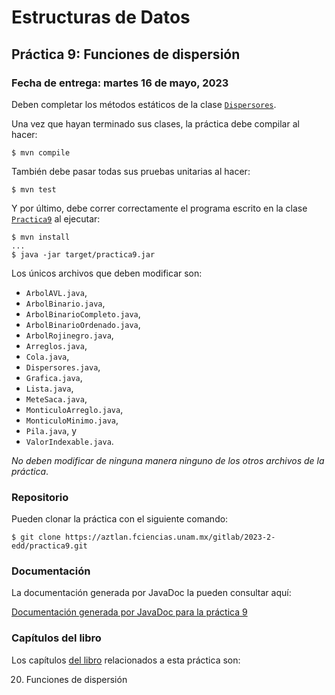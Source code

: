 Estructuras de Datos
====================

Práctica 9: Funciones de dispersión
-----------------------------------

### Fecha de entrega: martes 16 de mayo, 2023

Deben completar los métodos estáticos de la clase
[`Dispersores`](https://aztlan.fciencias.unam.mx/gitlab/2023-2-edd/practica9/-/blob/main/src/main/java/mx/unam/ciencias/edd/Dispersores.java).

Una vez que hayan terminado sus clases, la práctica debe compilar al hacer:

```
$ mvn compile
```

También debe pasar todas sus pruebas unitarias al hacer:

```
$ mvn test
```

Y por último, debe correr correctamente el programa escrito en la clase
[`Practica9`](https://aztlan.fciencias.unam.mx/gitlab/2023-2-edd/practica9/-/blob/main/src/main/java/mx/unam/ciencias/edd/Practica9.java)
al ejecutar:

```
$ mvn install
...
$ java -jar target/practica9.jar
```

Los únicos archivos que deben modificar son:

* `ArbolAVL.java`,
* `ArbolBinario.java`,
* `ArbolBinarioCompleto.java`,
* `ArbolBinarioOrdenado.java`,
* `ArbolRojinegro.java`,
* `Arreglos.java`,
* `Cola.java`,
* `Dispersores.java`,
* `Grafica.java`,
* `Lista.java`,
* `MeteSaca.java`,
* `MonticuloArreglo.java`,
* `MonticuloMinimo.java`,
* `Pila.java`, y
* `ValorIndexable.java`.

*No deben modificar de ninguna manera ninguno de los otros archivos de la
práctica*.

### Repositorio

Pueden clonar la práctica con el siguiente comando:

```
$ git clone https://aztlan.fciencias.unam.mx/gitlab/2023-2-edd/practica9.git
```

### Documentación

La documentación generada por JavaDoc la pueden consultar aquí:

[Documentación generada por JavaDoc para la práctica
9](https://aztlan.fciencias.unam.mx/~canek/2023-2-edd/practica9/apidocs/index.html)

### Capítulos del libro

Los capítulos [del
libro](https://tienda.fciencias.unam.mx/es/home/437-estructuras-de-datos-con-java-moderno-9786073009157.html)
relacionados a esta práctica son:

20. Funciones de dispersión

